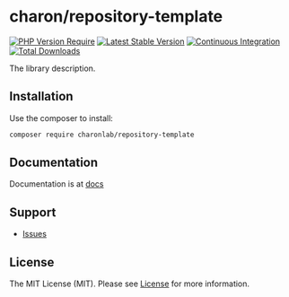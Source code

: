 # charon/repository-template

[![PHP Version Require](https://poser.pugx.org/charonlab/repository-template/require/php)](https://packagist.org/packages/charonlab/repository-template)
[![Latest Stable Version](https://poser.pugx.org/charonlab/repository-template/v/stable)](https://packagist.org/packages/charonlab/repository-template)
[![Continuous Integration](https://github.com/charonlab/repository-template/actions/workflows/continuous-integration.yml/badge.svg)](https://github.com/charonlab/repository-template/actions)
[![Total Downloads](https://poser.pugx.org/charonlab/repository-template/downloads)](https://packagist.org/charonlab/repository-template)

The library description.

## Installation

Use the composer to install:

```bash
composer require charonlab/repository-template
```

## Documentation

Documentation is at [docs](docs/index.md)

## Support

- [Issues](https://github.com/charonlab/repository-template/issues/)

## License

The MIT License (MIT). Please see [License](LICENSE.md) for more information.
